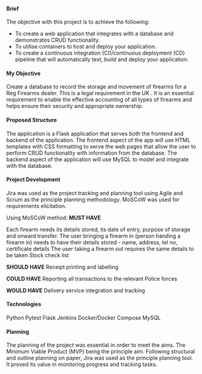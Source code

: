 #### Brief

The objective with this project is to achieve the following:

- To create a web application that integrates with a database and demonstrates CRUD functionality.
- To utilise containers to host and deploy your application.
- To create a continuous integration (CI)/continuous deployment (CD) pipeline that will automatically test, build and deploy your application.

#### My Objective
Create a database to record the storage and movement of firearms for a Reg Firearms dealer. This is a legal requirement in the UK . It is an essential requirement to enable the effective accounting of all types of firearms and helps ensure their security and appropriate ownership.

#### Proposed Structure
The application is a Flask application that serves both the frontend and backend of the application. The frontend aspect of the app will use HTML templates with CSS formatting to serve the web pages that allow the user to perform CRUD functionality with information from the database. The backend aspect of the application will use MySQL to model and integrate with the database.

#### Project Development
Jira was used as the project tracking and planning tool using Agile and Scrum as the principle planning methodology. MoSCoW was used for requirements elicitation.

Using MoSCoW method:
**MUST HAVE**

Each firearm needs its details stored, its date of entry, purpose of storage and onward transfer.
The user bringing a firearm in (person handing a firearm in) needs to have their details stored - name, address, tel no, certificate details
The user taking a firearm out requires the same details to be taken
Stock check list

**SHOULD HAVE**
Receipt printing and labelling

**COULD HAVE**
Reporting all transactions to the relevant Police forces

**WOULD HAVE**
Delivery service integration and tracking

#### Technologies
Python
Pytest
Flask
Jenkins
Docker/Docker Compose
MySQL

#### Planning 
The planning of the project was essential in order to meet the aims. The Minimum Viable Product (MVP) being the principle aim. Following structural and outline planning on paper, Jira was used as the principle planning tool. It proved its value in monitoring progress and tracking tasks.


